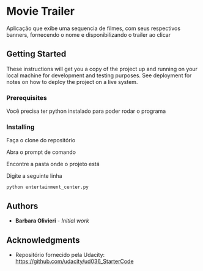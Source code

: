 # Movie Trailer

Aplicação que exibe uma sequencia de filmes, com seus respectivos banners, fornecendo o nome e disponibilizando o trailer ao clicar

## Getting Started

These instructions will get you a copy of the project up and running on your local machine for development and testing purposes. See deployment for notes on how to deploy the project on a live system.

### Prerequisites

Você precisa ter python instalado para poder rodar o programa


### Installing

Faça o clone do repositório

Abra o prompt de comando

Encontre a pasta onde o projeto está

Digite a seguinte linha

```
python entertainment_center.py
```

## Authors

* **Barbara Olivieri** - *Initial work* 

## Acknowledgments

* Repositório fornecido pela Udacity: https://github.com/udacity/ud036_StarterCode
